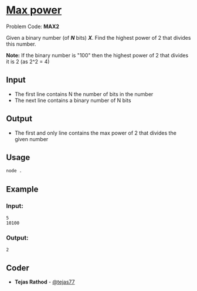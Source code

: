 
# [Max power](https://www.codechef.com/problems/MAX2)
Problem Code: **MAX2**

Given a binary number (of **_N_** bits) **_X_**. Find the highest power of 2 that divides this number.

**Note:** If the binary number is "100" then the highest power of 2 that divides it is 2 (as 2^2 = 4)

## Input

- The first line contains N the number of bits in the number
- The next line contains a binary number of N bits

## Output

- The first and only line contains the max power of 2 that divides the given number

## Usage
```sh
node .
```
## Example
### Input:
```
5
10100
```
### Output:
```
2
```

## Coder

* **Tejas Rathod** - [@tejas77](https://github.com/tejas77)
